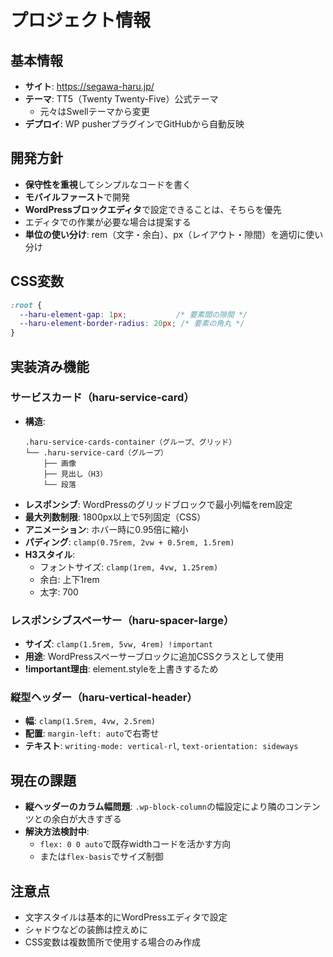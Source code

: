 # プロジェクト情報

## 基本情報
- **サイト**: https://segawa-haru.jp/
- **テーマ**: TT5（Twenty Twenty-Five）公式テーマ
  - 元々はSwellテーマから変更
- **デプロイ**: WP pusherプラグインでGitHubから自動反映

## 開発方針
- **保守性を重視**してシンプルなコードを書く
- **モバイルファースト**で開発
- **WordPressブロックエディタ**で設定できることは、そちらを優先
- エディタでの作業が必要な場合は提案する
- **単位の使い分け**: rem（文字・余白）、px（レイアウト・隙間）を適切に使い分け

## CSS変数
```css
:root {
  --haru-element-gap: 1px;           /* 要素間の隙間 */
  --haru-element-border-radius: 20px; /* 要素の角丸 */
}
```

## 実装済み機能

### サービスカード（haru-service-card）
- **構造**: 
  ```
  .haru-service-cards-container（グループ、グリッド）
  └── .haru-service-card（グループ）
      ├── 画像
      ├── 見出し（H3）
      └── 段落
  ```
- **レスポンシブ**: WordPressのグリッドブロックで最小列幅をrem設定
- **最大列数制限**: 1800px以上で5列固定（CSS）
- **アニメーション**: ホバー時に0.95倍に縮小
- **パディング**: `clamp(0.75rem, 2vw + 0.5rem, 1.5rem)`
- **H3スタイル**: 
  - フォントサイズ: `clamp(1rem, 4vw, 1.25rem)`
  - 余白: 上下1rem
  - 太字: 700

### レスポンシブスペーサー（haru-spacer-large）
- **サイズ**: `clamp(1.5rem, 5vw, 4rem) !important`
- **用途**: WordPressスペーサーブロックに追加CSSクラスとして使用
- **!important理由**: element.styleを上書きするため

### 縦型ヘッダー（haru-vertical-header）
- **幅**: `clamp(1.5rem, 4vw, 2.5rem)`
- **配置**: `margin-left: auto`で右寄せ
- **テキスト**: `writing-mode: vertical-rl`, `text-orientation: sideways`

## 現在の課題
- **縦ヘッダーのカラム幅問題**: `.wp-block-column`の幅設定により隣のコンテンツとの余白が大きすぎる
- **解決方法検討中**: 
  - `flex: 0 0 auto`で既存widthコードを活かす方向
  - または`flex-basis`でサイズ制御

## 注意点
- 文字スタイルは基本的にWordPressエディタで設定
- シャドウなどの装飾は控えめに
- CSS変数は複数箇所で使用する場合のみ作成